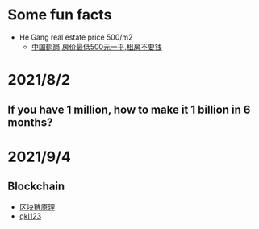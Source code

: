 # Some fun facts
- He Gang real estate price  500/m2
  - [中国鹤岗,房价最低500元一平,租房不要钱](https://www.youtube.com/watch?v=E1Mm26StWX8)

# 2021/8/2
## If you have 1 million, how to make it 1 billion in 6 months?


# 2021/9/4
## Blockchain
-  [区块链原理](https://www.liaoxuefeng.com/wiki/1207298049439968/1311929706479649)
-  [qkl123](https://www.qkl123.com/)
